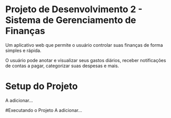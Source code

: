 # Projeto de Desenvolvimento 2 - Sistema de Gerenciamento de Finanças
Um aplicativo web que permite o usuário controlar suas finanças de forma simples e rápida. 

O usuário pode anotar e visualizar seus gastos diários, receber notificações de contas a pagar, categorizar suas despesas e mais.

# Setup do Projeto
A adicionar...

#Executando o Projeto
A adicionar...
